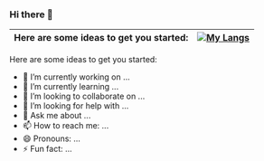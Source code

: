### Hi there 👋

Here are some ideas to get you started: |[![My Langs](https://github-readme-stats.vercel.app/api/top-langs/?username=gustavo-mv&layout=pie&theme=DARK)](https://github.com/gustavo-mv/github-readme-stats)
:--------------------------------------:|:-------------------------:
Here are some ideas to get you started:

- 🔭 I’m currently working on ...
- 🌱 I’m currently learning ...
- 👯 I’m looking to collaborate on ...
- 🤔 I’m looking for help with ...
- 💬 Ask me about ...
- 📫 How to reach me: ...
- 😄 Pronouns: ...
- ⚡ Fun fact: ...



